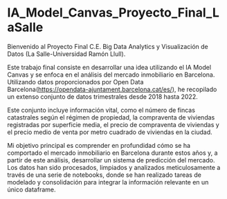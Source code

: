 # IA_Model_Canvas_Proyecto_Final_LaSalle

Bienvenido al Proyecto Final C.E. Big Data Analytics y Visualización de Datos (La Salle-Universidad Ramón Llull). 

Este trabajo final consiste en desarrollar una idea utilizando el IA Model Canvas y se enfoca en el análisis del mercado inmobiliario en Barcelona. Utilizando datos proporcionados por Open Data Barcelona(https://opendata-ajuntament.barcelona.cat/es/), he recopilado un extenso conjunto de datos trimestrales desde 2018 hasta 2022. 

Este conjunto incluye información vital, como el número de fincas catastrales según el régimen de propiedad, la compraventa de viviendas registradas por superficie media, el precio de compraventa de viviendas y el precio medio de venta por metro cuadrado de viviendas en la ciudad.

Mi objetivo principal es comprender en profundidad cómo se ha comportado el mercado inmobiliario en Barcelona durante estos años y, a partir de este análisis, desarrollar un sistema de predicción del mercado. Los datos han sido procesados, limpiados y analizados meticulosamente a través de una serie de notebooks, donde se han realizado tareas de modelado y consolidación para integrar la información relevante en un único dataframe.
